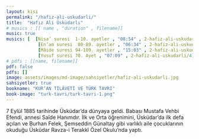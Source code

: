 ```yaml
---
layout: kisi
permalink: "/hafiz-ali-uskudarli/"
title:  "Hafız Ali Üsküdarlı"
# musics : [[ name , "duration" , filename]]
music: true
musics: [  [Nisa’ suresi  1-10. ayetler , "08:54" , 2-hafiz-ali-uskudarli/1],
            [En’am suresi  80-89. ayetler , "06:34" , 2-hafiz-ali-uskudarli/2],
            [Mâide suresi 94-109. ayetler , "15:03" , 2-hafiz-ali-uskudarli/3],
            [Yusuf suresi 70. Ayet , "07:09" , 2-hafiz-ali-uskudarli/4]]
# pdfs : [[name, filename]]
pdf: false
pdfs: []
image: assets/images/md-image/sahsiyetler/hafiz-ali-uskudarli.jpg
sahsiyetler: true
bookname: "KUR’AN TİLÂVETİ VE TÜRK TAVRI"
book-image: "turk-tavri/turk-tavri-1.png"
---
```



7 Eylül 1885 tarihinde Üsküdar’da dünyaya geldi. Babası Mustafa Vehbi Efendi, annesi Saîde Hanımdır.
 İlk ve Orta öğrenimini, Üsküdar’da ilk defa açılan ve Burhan Felek, Şemseddin Günaltay gibi varlıklı aile çocuklarının okuduğu Üsküdar Ravza-i Terakkî Özel Okulu’nda yaptı. 

